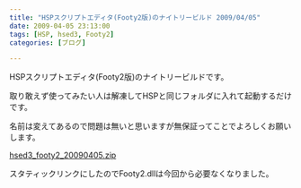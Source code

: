 ```yaml
---
title: "HSPスクリプトエディタ(Footy2版)のナイトリービルド 2009/04/05"
date: 2009-04-05 23:13:00
tags: [HSP, hsed3, Footy2]
categories: [ブログ]

---
```


HSPスクリプトエディタ(Footy2版)のナイトリービルドです。

取り敢えず使ってみたい人は解凍してHSPと同じフォルダに入れて起動するだけです。

名前は変えてあるので問題は無いと思いますが無保証ってことでよろしくお願いします。

[hsed3\_footy2\_20090405.zip][1]

 [1]: /hsp/openhsp/hsed3_footy2_20090405.zip

スタティックリンクにしたのでFooty2.dllは今回から必要なくなりました。
